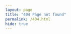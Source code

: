 ```yaml
---
layout: page
title: "404 Page not found"
permalink: /404.html
hide: true
---
```


<script type="text/javascript" src="//qzonestyle.gtimg.cn/qzone/hybrid/app/404/search_children.js" charset="utf-8" homePageUrl="https://anthonysong.github.io" homePageName="回到我的主页"></script>
